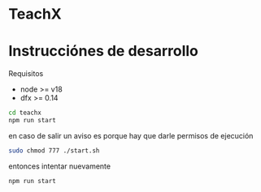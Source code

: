 # TeachX

# Instrucciónes de desarrollo

Requisitos

- node >= v18
- dfx >= 0.14

```bash
cd teachx
npm run start
```

en caso de salir un aviso es porque hay que darle permisos de ejecución

```bash
sudo chmod 777 ./start.sh
```
entonces intentar nuevamente

```bash
npm run start
```


